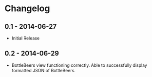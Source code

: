 # Changelog

## 0.1 - 2014-06-27
- Initial Release

## 0.2 - 2014-06-29
- BottleBeers view functioning correctly. Able to successfully display formatted JSON of BottleBeers.